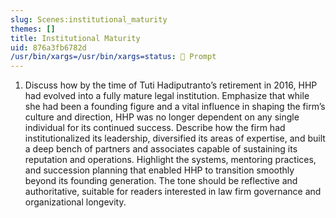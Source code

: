 ```yaml
---
slug: Scenes:institutional_maturity
themes: []
title: Institutional Maturity
uid: 876a3fb6782d
/usr/bin/xargs=/usr/bin/xargs=status: 💬 Prompt
---
```

1.  Discuss how by the time of Tuti Hadiputranto’s retirement in 2016, HHP had evolved into a fully mature legal institution. Emphasize that while she had been a founding figure and a vital influence in shaping the firm’s culture and direction, HHP was no longer dependent on any single individual for its continued success. Describe how the firm had institutionalized its leadership, diversified its areas of expertise, and built a deep bench of partners and associates capable of sustaining its reputation and operations. Highlight the systems, mentoring practices, and succession planning that enabled HHP to transition smoothly beyond its founding generation. The tone should be reflective and authoritative, suitable for readers interested in law firm governance and organizational longevity.
